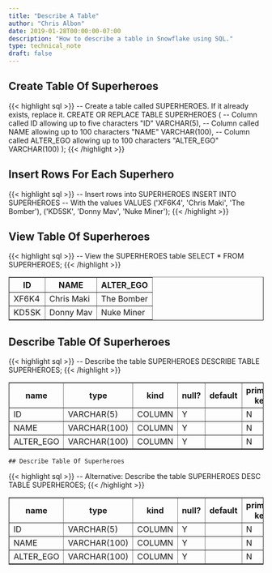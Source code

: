 ```yaml
---
title: "Describe A Table"
author: "Chris Albon"
date: 2019-01-28T00:00:00-07:00
description: "How to describe a table in Snowflake using SQL."
type: technical_note
draft: false
---
```


## Create Table Of Superheroes

{{< highlight sql >}}
-- Create a table called SUPERHEROES. If it already exists, replace it.
CREATE OR REPLACE TABLE SUPERHEROES (
  -- Column called ID allowing up to five characters
  "ID" VARCHAR(5), 
  -- Column called NAME allowing up to 100 characters
  "NAME" VARCHAR(100),
  -- Column called ALTER_EGO allowing up to 100 characters
  "ALTER_EGO" VARCHAR(100)
);
{{< /highlight >}}

## Insert Rows For Each Superhero

{{< highlight sql >}}
-- Insert rows into SUPERHEROES
INSERT INTO SUPERHEROES 
    -- With the values
    VALUES
    ('XF6K4', 'Chris Maki', 'The Bomber'),
    ('KD5SK', 'Donny Mav', 'Nuke Miner');
{{< /highlight >}}

## View Table Of Superheroes

{{< highlight sql >}}
-- View the SUPERHEROES table
SELECT * FROM SUPERHEROES;
{{< /highlight >}}
<table border=1>
    <thead>
        <tr>
            <th>ID</th>
            <th>NAME</th>
            <th>ALTER_EGO</th>
        </tr>
    </thead>
    <tbody>
        <tr>
            <td>XF6K4</td>
            <td>Chris Maki</td>
            <td>The Bomber</td>
        </tr>
        <tr>
            <td>KD5SK</td>
            <td>Donny Mav</td>
            <td>Nuke Miner</td>
        </tr>
    </tbody>
</table>

## Describe Table Of Superheroes

{{< highlight sql >}}
-- Describe the table SUPERHEROES
DESCRIBE TABLE SUPERHEROES;
{{< /highlight >}}
<table border=1>
        <thead>
            <tr>
                <th>name</th>
                <th>type</th>
                <th>kind</th>
                <th>null?</th>
                <th>default</th>
                <th>primary key</th>
                <th>unique key</th>
                <th>check</th>
                <th>expression</th>
                <th>comment</th>
            </tr>
        </thead>
        <tbody>
            <tr>
                <td>ID</td>
                <td>VARCHAR(5)</td>
                <td>COLUMN</td>
                <td>Y</td>
                <td></td>
                <td>N</td>
                <td>N</td>
                <td></td>
                <td></td>
                <td></td>
            </tr>
            <tr>
                <td>NAME</td>
                <td>VARCHAR(100)</td>
                <td>COLUMN</td>
                <td>Y</td>
                <td></td>
                <td>N</td>
                <td>N</td>
                <td></td>
                <td></td>
                <td></td>
            </tr>
            <tr>
                <td>ALTER_EGO</td>
                <td>VARCHAR(100)</td>
                <td>COLUMN</td>
                <td>Y</td>
                <td></td>
                <td>N</td>
                <td>N</td>
                <td></td>
                <td></td>
                <td></td>
            </tr>
        </tbody>
    </table>

    ## Describe Table Of Superheroes

{{< highlight sql >}}
-- Alternative: Describe the table SUPERHEROES
DESC TABLE SUPERHEROES;
{{< /highlight >}}
<table border=1>
        <thead>
            <tr>
                <th>name</th>
                <th>type</th>
                <th>kind</th>
                <th>null?</th>
                <th>default</th>
                <th>primary key</th>
                <th>unique key</th>
                <th>check</th>
                <th>expression</th>
                <th>comment</th>
            </tr>
        </thead>
        <tbody>
            <tr>
                <td>ID</td>
                <td>VARCHAR(5)</td>
                <td>COLUMN</td>
                <td>Y</td>
                <td></td>
                <td>N</td>
                <td>N</td>
                <td></td>
                <td></td>
                <td></td>
            </tr>
            <tr>
                <td>NAME</td>
                <td>VARCHAR(100)</td>
                <td>COLUMN</td>
                <td>Y</td>
                <td></td>
                <td>N</td>
                <td>N</td>
                <td></td>
                <td></td>
                <td></td>
            </tr>
            <tr>
                <td>ALTER_EGO</td>
                <td>VARCHAR(100)</td>
                <td>COLUMN</td>
                <td>Y</td>
                <td></td>
                <td>N</td>
                <td>N</td>
                <td></td>
                <td></td>
                <td></td>
            </tr>
        </tbody>
    </table>
